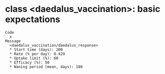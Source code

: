 # class <daedalus_vaccination>: basic expectations

    Code
      x
    Message
      <daedalus_vaccination/daedalus_response>
      * Start time (days): 200
      * Rate (% per day): 0.429
      * Uptake limit (%): 60
      * Efficacy (%): 50
      * Waning period (mean, days): 180

